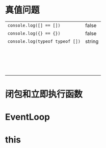# 真值问题

|                                 |        |
| ------------------------------- | ------ |
| `console.log([] == [])`         | false  |
| `console.log({} == {})`         | false  |
| `console.log(typeof typeof [])` | string |
|                                 |        |
|                                 |        |
|                                 |        |
|                                 |        |
|                                 |        |
|                                 |        |
|                                 |        |
|                                 |        |
|                                 |        |
|                                 |        |
|                                 |        |
|                                 |        |
|                                 |        |
|                                 |        |
|                                 |        |
|                                 |        |



# 闭包和立即执行函数



# EventLoop



# this